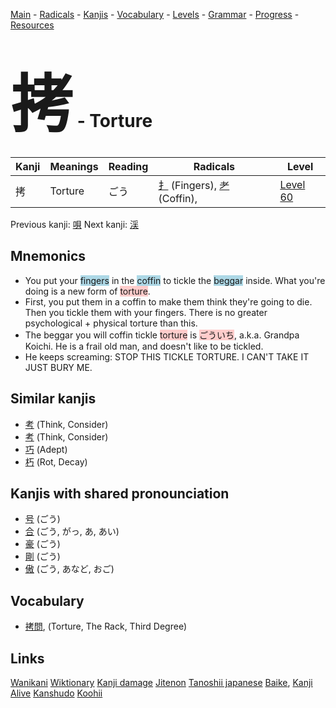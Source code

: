 <style> bigfont {font-size: 100px}</style>
[Main](../README.md) -
[Radicals](../radicals.md) -
[Kanjis](../kanjis.md) -
[Vocabulary](../vocabulary.md) -
[Levels](../levels.md) -
[Grammar](../grammar.md) - 
[Progress](../progress.md) -
[Resources](../resources.md)
# <bigfont> 拷</bigfont> - Torture 

| Kanji | Meanings | Reading | Radicals | Level |
| --- | --- | --- | --- | --- |
| 拷 | Torture | ごう | [扌](../radicals/扌.md) (Fingers), [耂](../radicals/耂.md) (Coffin),  | [Level 60](../levels/wk_level60.md) |

Previous kanji: [唄](唄.md) Next kanji: [渓](渓.md) 

## Mnemonics
 * You put your <span style="background-color:#ADD8E6"> fingers</span> in the <span style="background-color:#ADD8E6"> coffin</span> to tickle the <span style="background-color:#ADD8E6"> beggar</span> inside. What you're doing is a new form of <span style="background-color:#ffcccb"> torture</span>.
* First, you put them in a coffin to make them think they're going to die. Then you tickle them with your fingers. There is no greater psychological + physical torture than this.
* The beggar you will coffin tickle <span style="background-color:#ffcccb"> torture</span> is <span style="background-color:#ffcccb"> ごういち</span>, a.k.a. Grandpa Koichi. He is a frail old man, and doesn't like to be tickled.
* He keeps screaming: STOP THIS TICKLE TORTURE. I CAN'T TAKE IT JUST BURY ME.


## Similar kanjis
 * [考](考.md) (Think, Consider)
* [考](考.md) (Think, Consider)
* [巧](巧.md) (Adept)
* [朽](朽.md) (Rot, Decay)



## Kanjis with shared pronounciation
 * [号](号.md) (ごう)
* [合](合.md) (ごう, がっ, あ, あい)
* [豪](豪.md) (ごう)
* [剛](剛.md) (ごう)
* [傲](傲.md) (ごう, あなど, おご)



## Vocabulary
 * [拷問](../vocabulary/拷.md), (Torture, The Rack, Third Degree)




## Links 


[Wanikani](https://www.wanikani.com/kanji/拷)
[Wiktionary](https://en.wiktionary.org/wiki/拷)
[Kanji damage](http://www.kanjidamage.com/kanji/search?utf8=✓&q=拷)
[Jitenon](https://jitenon.com/kanji/拷)
[Tanoshii japanese](https://www.tanoshiijapanese.com/dictionary/kanji.cfm?k=拷)
[Baike](https://baike.baidu.com/item/拷),
[Kanji Alive](https://app.kanjialive.com/拷)
[Kanshudo](https://www.kanshudo.com/searchmn?q=拷)
[Koohii](https://kanji.koohii.com/study/kanji/拷)
